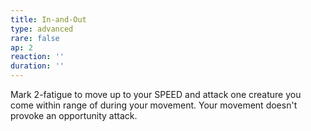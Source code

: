 ```yaml
---
title: In-and-Out
type: advanced
rare: false
ap: 2
reaction: ''
duration: ''
---
```


Mark 2-fatigue to move up to your SPEED and attack one creature you come within range of during your movement. Your movement doesn't provoke an opportunity attack.
